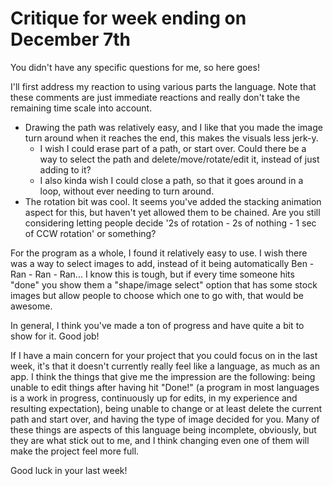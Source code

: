 # Critique for week ending on December 7th

You didn't have any specific questions for me, so here goes!

I'll first address my reaction to using various parts the language. Note that these comments are just immediate reactions and really don't take the remaining time scale into account.
* Drawing the path was relatively easy, and I like that you made the image turn around when it reaches the end, this makes the visuals less jerk-y.
  * I wish I could erase part of a path, or start over. Could there be a way to select the path and delete/move/rotate/edit it, instead of just adding to it?
  * I also kinda wish I could close a path, so that it goes around in a loop, without ever needing to turn around. 
* The rotation bit was cool. It seems you've added the stacking animation aspect for this, but haven't yet allowed them to be chained. Are you still considering letting people decide '2s of rotation - 2s of nothing - 1 sec of CCW rotation' or something?

For the program as a whole, I found it relatively easy to use. I wish there was a way to select images to add, instead of it being automatically Ben - Ran - Ran - Ran... I know this is tough, but if every time someone hits "done" you show them a "shape/image select" option that has some stock images but allow people to choose which one to go with, that would be awesome.

In general, I think you've made a ton of progress and have quite a bit to show for it. Good job!

If I have a main concern for your project that you could focus on in the last week, it's that it doesn't currently really feel like a language, as much as an app. I think the things that give me the impression are the following: being unable to edit things after having hit "Done!" (a program in most languages is a work in progress, continuously up for edits, in my experience and resulting expectation), being unable to change or at least delete the current path and start over, and having the type of image decided for you. Many of these things are aspects of this language being incomplete, obviously, but they are what stick out to me, and I think changing even one of them will make the project feel more full.

Good luck in your last week!

